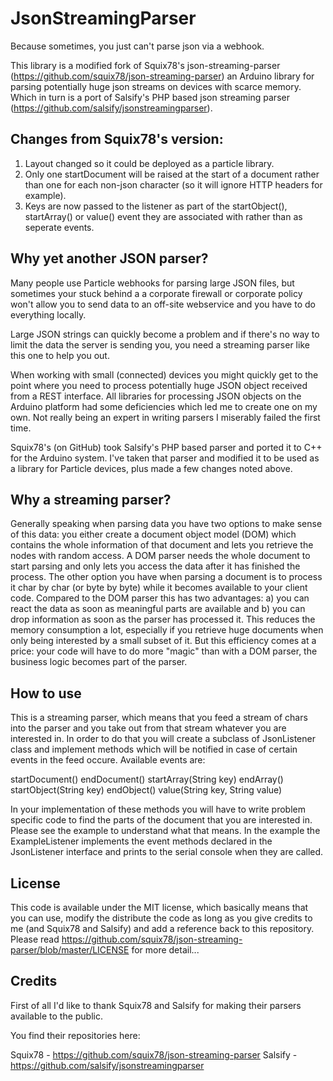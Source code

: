 # JsonStreamingParser

Because sometimes, you just can't parse json via a webhook.

This library is a modified fork of Squix78's json-streaming-parser (https://github.com/squix78/json-streaming-parser) an Arduino library for parsing potentially huge json streams on devices with scarce memory.  Which in turn is a port of Salsify's PHP based json streaming parser (https://github.com/salsify/jsonstreamingparser).

## Changes from Squix78's version:

1) Layout changed so it could be deployed as a particle library.
2) Only one startDocument will be raised at the start of a document rather than one for each non-json character (so it will ignore HTTP headers for example).
3) Keys are now passed to the listener as part of the startObject(), startArray() or value() event they are associated with rather than as seperate events.

## Why yet another JSON parser?

Many people use Particle webhooks for parsing large JSON files, but sometimes your stuck behind a a corporate firewall or corporate policy won't allow you to send data to an off-site webservice and you have to do everything locally.  

Large JSON strings can quickly become a problem and if there's no way to limit the data the server is sending you, you need a streaming parser like this one to help you out.

When working with small (connected) devices you might quickly get to the point where you need to process potentially huge JSON object received from a REST interface. All libraries for processing JSON objects on the Arduino platform had some deficiencies which led me to create one on my own. Not really being an expert in writing parsers I miserably failed the first time.

Squix78's (on GitHub) took Salsify's PHP based parser and ported it to C++ for the Arduino system.  I've taken that parser and modified it to be used as a library for Particle devices, plus made a few changes noted above.

## Why a streaming parser?

Generally speaking when parsing data you have two options to make sense of this data: you either create a document object model (DOM) which contains the whole information of that document and lets you retrieve the nodes with random access. A DOM parser needs the whole document to start parsing and only lets you access the data after it has finished the process. The other option you have when parsing a document is to process it char by char (or byte by byte) while it becomes available to your client code. Compared to the DOM parser this has two advantages: a) you can react the data as soon as meaningful parts are available and b) you can drop information as soon as the parser has processed it. This reduces the memory consumption a lot, especially if you retrieve huge documents when only being interested by a small subset of it. But this efficiency comes at a price: your code will have to do more "magic" than with a DOM parser, the business logic becomes part of the parser.

## How to use

This is a streaming parser, which means that you feed a stream of chars into the parser and you take out from that stream whatever you are interested in. In order to do that you will create a subclass of JsonListener class and implement methods which will be notified in case of certain events in the feed occure. Available events are:

startDocument()
endDocument()
startArray(String key)
endArray()
startObject(String key)
endObject()
value(String key, String value)

In your implementation of these methods you will have to write problem specific code to find the parts of the document that you are interested in. Please see the example to understand what that means. In the example the ExampleListener implements the event methods declared in the JsonListener interface and prints to the serial console when they are called.

## License

This code is available under the MIT license, which basically means that you can use, modify the distribute the code as long as you give credits to me (and Squix78 and Salsify) and add a reference back to this repository. Please read https://github.com/squix78/json-streaming-parser/blob/master/LICENSE for more detail...

## Credits

First of all I'd like to thank Squix78 and Salsify for making their parsers available to the public. 

You find their repositories here: 

Squix78 - https://github.com/squix78/json-streaming-parser
Salsify - https://github.com/salsify/jsonstreamingparser


